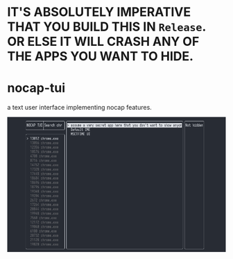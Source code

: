 # IT'S ABSOLUTELY IMPERATIVE THAT YOU BUILD THIS IN `Release`. OR ELSE IT WILL CRASH ANY OF THE APPS YOU WANT TO HIDE.

# nocap-tui
a text user interface implementing nocap features.

![./resources/preview.png](resources/preview.png)
